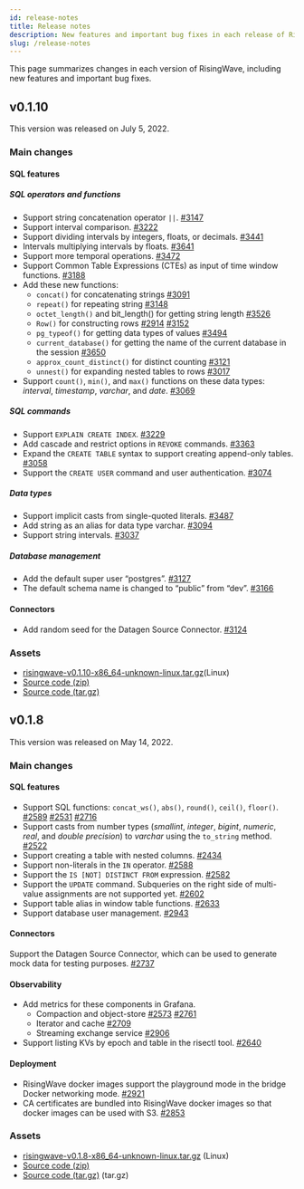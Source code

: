 ```yaml
---
id: release-notes
title: Release notes
description: New features and important bug fixes in each release of RisingWave.
slug: /release-notes
---
```


This page summarizes changes in each version of RisingWave, including new features and important bug fixes. 

## v0.1.10

This version was released on July 5, 2022.

### Main changes

#### SQL features

##### SQL operators and functions

* Support string concatenation operator `||`. [#3147](https://github.com/singularity-data/risingwave/pull/3147)
* Support interval comparison. [#3222](https://github.com/singularity-data/risingwave/pull/3222)
* Support dividing intervals by integers, floats, or decimals. [#3441](https://github.com/singularity-data/risingwave/pull/3441)
* Intervals multiplying intervals by floats. [#3641](https://github.com/singularity-data/risingwave/pull/3641)
* Support more temporal operations. [#3472](https://github.com/singularity-data/risingwave/pull/3472)
* Support Common Table Expressions (CTEs) as input of time window functions. [#3188](https://github.com/singularity-data/risingwave/pull/3188)
* Add these new functions:
    * `concat()` for concatenating strings [#3091](https://github.com/singularity-data/risingwave/pull/3091)
    * `repeat()` for repeating string [#3148](https://github.com/singularity-data/risingwave/pull/3148)
    * `octet_length()` and bit_length() for getting string length [#3526](https://github.com/singularity-data/risingwave/pull/3526)
    * `Row()` for constructing rows [#2914](https://github.com/singularity-data/risingwave/pull/2914) [#3152](https://github.com/singularity-data/risingwave/pull/3152)
    * `pg_typeof()` for getting data types of values [#3494](https://github.com/singularity-data/risingwave/pull/3494)
    * `current_database()` for getting the name of the current database in the session [#3650](https://github.com/singularity-data/risingwave/pull/3650)
    * `approx_count_distinct()` for distinct counting [#3121](https://github.com/singularity-data/risingwave/pull/3121)
    * `unnest()` for expanding nested tables to rows [#3017](https://github.com/singularity-data/risingwave/pull/3017) 
* Support `count()`, `min()`, and `max()` functions on these data types: *interval*, *timestamp*, *varchar*, and *date*. [#3069](https://github.com/singularity-data/risingwave/pull/3069)

##### SQL commands

* Support `EXPLAIN CREATE INDEX`. [#3229](https://github.com/singularity-data/risingwave/pull/3229)
* Add cascade and restrict options in `REVOKE` commands. [#3363](https://github.com/singularity-data/risingwave/pull/3363)
* Expand the `CREATE TABLE` syntax to support creating append-only tables. [#3058](https://github.com/singularity-data/risingwave/pull/3058)
* Support the `CREATE USER` command and user authentication. [#3074](https://github.com/singularity-data/risingwave/pull/3074)

##### Data types

* Support implicit casts from single-quoted literals. [#3487](https://github.com/singularity-data/risingwave/pull/3487)
* Add string as an alias for data type varchar.  [#3094](https://github.com/singularity-data/risingwave/pull/3094)
* Support string intervals.  [#3037](https://github.com/singularity-data/risingwave/pull/3037)

##### Database management

* Add the default super user “postgres”.  [#3127](https://github.com/singularity-data/risingwave/pull/3127)
* The default schema name is changed to “public” from “dev”.  [#3166](https://github.com/singularity-data/risingwave/pull/3166)

#### Connectors

* Add random seed for the Datagen Source Connector. [#3124](https://github.com/singularity-data/risingwave/pull/3124)

### Assets

* [risingwave-v0.1.10-x86_64-unknown-linux.tar.gz](https://github.com/singularity-data/risingwave/releases/download/v0.1.10/risingwave-v0.1.10-x86_64-unknown-linux.tar.gz)(Linux)
* [Source code (zip)](https://github.com/singularity-data/risingwave/archive/refs/tags/v0.1.10.zip)
* [Source code (tar.gz)](https://github.com/singularity-data/risingwave/archive/refs/tags/v0.1.10.tar.gz)


## v0.1.8

This version was released on May 14, 2022. 

### Main changes

#### SQL features

* Support SQL functions: `concat_ws()`, `abs()`, `round()`, `ceil()`, `floor()`. [#2589](https://github.com/singularity-data/risingwave/pull/2589) [#2531](https://github.com/singularity-data/risingwave/pull/2531) [#2716](https://github.com/singularity-data/risingwave/pull/2716)
* Support casts from number types (*smallint*, *integer*, *bigint*, *numeric*, *real*, and *double precision*) to *varchar* using the `to_string` method. [#2522](https://github.com/singularity-data/risingwave/pull/2522)
* Support creating a table with nested columns. [#2434](https://github.com/singularity-data/risingwave/pull/2434)
* Support non-literals in the `IN` operator. [#2588](https://github.com/singularity-data/risingwave/pull/2588)
* Support the `IS [NOT] DISTINCT FROM` expression. [#2582](https://github.com/singularity-data/risingwave/pull/2582)
* Support the `UPDATE` command. Subqueries on the right side of multi-value assignments are not supported yet. [#2602](https://github.com/singularity-data/risingwave/pull/2602)
* Support table alias in window table functions. [#2633](https://github.com/singularity-data/risingwave/pull/2633)
* Support database user management. [#2943](https://github.com/singularity-data/risingwave/pull/2943)

#### Connectors

Support the Datagen Source Connector, which can be used to generate mock data for testing purposes. [#2737](https://github.com/singularity-data/risingwave/pull/2737)

#### Observability

* Add metrics for these components in Grafana.
    * Compaction and object-store  [#2573](https://github.com/singularity-data/risingwave/pull/2573) [#2761](https://github.com/singularity-data/risingwave/pull/2761)
    * Iterator and cache [#2709](https://github.com/singularity-data/risingwave/pull/2709)
    * Streaming exchange service [#2906](https://github.com/singularity-data/risingwave/pull/2906)
* Support listing KVs by epoch and table in the risectl tool. [#2640](https://github.com/singularity-data/risingwave/pull/2640)

#### Deployment

* RisingWave docker images support the playground mode in the bridge Docker networking mode. [#2921](https://github.com/singularity-data/risingwave/pull/2921)
* CA certificates are bundled into RisingWave docker images so that docker images can be used with S3. [#2853](https://github.com/singularity-data/risingwave/pull/2853)

### Assets

* [risingwave-v0.1.8-x86_64-unknown-linux.tar.gz](https://github.com/singularity-data/risingwave/releases/download/v0.1.8/risingwave-v0.1.8-x86_64-unknown-linux.tar.gz) (Linux)
* [Source code (zip)](https://github.com/singularity-data/risingwave/archive/refs/tags/v0.1.8.zip) 
* [Source code (tar.gz)](https://github.com/singularity-data/risingwave/archive/refs/tags/v0.1.8.tar.gz) (tar.gz)